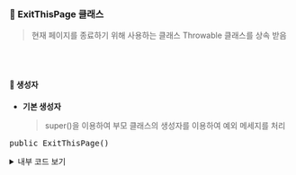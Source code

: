 ### 🥏 ExitThisPage 클래스
> 현재 페이지를 종료하기 위해 사용하는 클래스
> Throwable 클래스를 상속 받음

<br><br>

#### 💫 생성자
- **기본 생성자**
  > super()을 이용하여 부모 클래스의 생성자를 이용하여 예외 메세지를 처리
<pre lang="java">public ExitThisPage()</pre>
<details>
   <summary>내부 코드 보기</summary>

```java
 {
      super("\n현재 페이지를 종료하고 이전 페이지로 돌아갑니다.");
 }
```
</details>